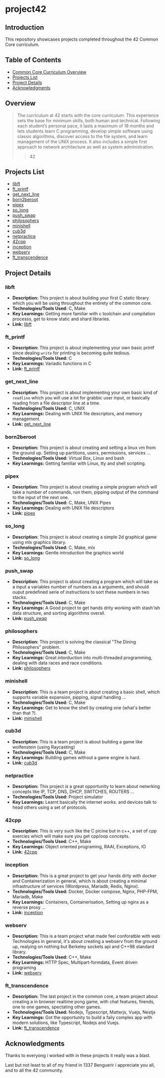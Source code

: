 # project42

## Introduction
This repository showcases projects completed throughout the 42 Common Core curriculum.

## Table of Contents
- [Common Core Curriculum Overview](#overview)
- [Projects List](#projects-list)
- [Project Details](#project-details)
- [Acknowledgments](#acknowledgments)

## Overview
> The curriculum at 42 starts with the core curriculum. This experience sets the base for minimum skills, both human and technical. Following each student’s personal pace, it lasts a maximum of 18 months and lets students learn C programming, develop simple software using classic algorithms, discover access to the file system, and learn management of the UNIX process. It also includes a simple first approach to network architecture as well as system administration. 
>> 42

## Projects List
- [libft](#libft)
- [ft_printf](#ft_printf)
- [get_next_line](#get_next_line)
- [born2beroot](#born2beroot)
- [pipex](#pipex)
- [so_long](#so_long)
- [push_swap](#push_swap)
- [philosophers](#philosophers)
- [minishell](#minishell)
- [cub3d](#cub3d)
- [netpractice](#netpractice)
- [42cpp](#42cpp)
- [inception](#inception)
- [webserv](#webserv)
- [ft_transcendence](#ft_transcendence)

## Project Details

### libft
- **Description:** This project is about building your first C static library which you will be using throughout the entirety of the common core.
- **Technologies/Tools Used:** C, Make
- **Key Learnings:** Getting more familiar with c toolchain and compilation processs, get to know static and shard libraries.
- **Link:** [libft](https://github.com/ayoubedd/libft)

### ft_printf
- **Description:** This project is about implementing your own basic printf since dealing `write` for printing is becoming quite tedious.
- **Technologies/Tools Used:** C
- **Key Learnings:** Variadic functions in C
- **Link:** [ft_printf](https://github.com/ayoubedd/ft_printf)

### get_next_line
- **Description:** This project is about implementing your own basic kind of `readline` which you will use a lot for grabbic user input, or basically reading from a file descriptor line at a time.
- **Technologies/Tools Used:** C, UNIX
- **Key Learnings:** Dealing with UNIX file descriptors, and memory management.
- **Link:** [get_next_line](https://github.com/ayoubedd/get_next_line)

### born2beroot
- **Description:** This project is about creating and setting a linux vm from the ground up. Setting up partitions, users, permissions, services ...
- **Technologies/Tools Used:** Virtual Box, Linux and bash
- **Key Learnings:** Getting familiar with Linux, tty and shell scripting.

### pipex
- **Description:** This project is about creating a simple program which will take a number of commands, run them, pipping output of the command to the input of the next one.
- **Technologies/Tools Used:** C, Make, UNIX Pipes
- **Key Learnings:** Dealing with UNIX file descriptors
- **Link:** [pipex](https://github.com/ayoubedd/pipex)

### so_long
- **Description:** This project is about creating a simple 2d graphical game using mlx graphics library.
- **Technologies/Tools Used:** C, Make, mlx
- **Key Learnings:** Gentle introduction the graphics world
- **Link:** [so_long](https://github.com/ayoubedd/so_long)

### push_swap
- **Description:** This project is about creating a program which will take as a input a variables number of numbers as a arguments, and should ouput predefined serie of instructions to sort these numbers in two stacks.
- **Technologies/Tools Used:** C, Make
- **Key Learnings:** A Good project to get hands drity working with stash'ish data structure, and sorting algorithms overall.
- **Link:** [push_swap](https://github.com/ayoubedd/push_swap)

### philosophers
- **Description:** This project is solving the classical "The Dining Philosophers" problem.
- **Technologies/Tools Used:** C, Make
- **Key Learnings:** Great intorduction into multi-threaded programming, dealing with data races and race conditions.
- **Link:** [philosophers](https://github.com/ayoubedd/philosophers)

### minishell
- **Description:** This is a team project is about creating a basic shell, which supports variable expansion, pipping, signal handling ...
- **Technologies/Tools Used:** C, Make
- **Key Learnings:** Get to know the shell by creating one (what's better than that ?).
- **Link:** [minishell](https://github.com/ayoubedd/minishell)

### cub3d
- **Description:** This is a team project is about building a game like wolfenstein (using Raycasting)
- **Technologies/Tools Used:** C, Make
- **Key Learnings:** Building games without a game engine is hard.
- **Link:** [cub3d](https://github.com/ayoubedd/cub3d)

### netpractice
- **Description:** This project is a great opportunity to learn about netwrking concepts like IP, TCP, DNS, DHCP, SWITCHES, ROUTERS ...
- **Technologies/Tools Used:** Project simulator
- **Key Learnings:** Learnt basically the internet works. and devices talk to head others using a set of protocols.

### 42cpp
- **Description:** This is very such like the C picine but in c++, a set of cpp exercies which will make sure you get cpp/oop concepts.
- **Technologies/Tools Used:** C++, Make
- **Key Learnings:** Object oriented programing, RAAI, Exceptions, IO
- **Link:** [42cpp](https://github.com/ayoubedd/42cpp)

### inception
- **Description:** This is a great project to get your hands dirty with docker and Containerization in general, which is about creating a minimal infrastructure of services (Wordpress, Mariadb, Redis, Nginx).
- **Technologies/Tools Used:** Docker, Docker compose, Nginx, PHP-FPM, Mariadb, Make
- **Key Learnings:** Containers, Containerisation, Setting up nginx as a reverse proxy ...
- **Link:** [inception](https://github.com/ayoubedd/inception)

### webserv
- **Description:** This is a team project what made feel conforatble with web Technologies in general, it's about creating a webserv from the ground up, realying on nothing but Berkeley sockets api and C++98 standard library.
- **Technologies/Tools Used:** C++, Make
- **Key Learnings:** HTTP Spec, Multipart-formdata, Event driven programing
- **Link:** [webserv](https://github.com/ayoubedd/webserv)

### ft_transcendence
- **Description:** The last project in the common core, a team project about creating a in browser realtime pong game, with chat features, firends, one to one games, spectating other games.
- **Technologies/Tools Used:** Nodejs, Typescript, Matterjs, Vuejs, Nestjs
- **Key Learnings:** Got the opportunity to build a faily complex app with modern solutions, like Typescript, Nodejs and Vuejs.
- **Link:** [ft_transcendence](https://github.com/ayoubedd/ft_transcendence)

## Acknowledgments
Thanks to everyong i worked with in these projects it really was a blast.

Last but not least to all of my friend in 1337 Benguerir i appreciate you all, and to all the 42 community.
